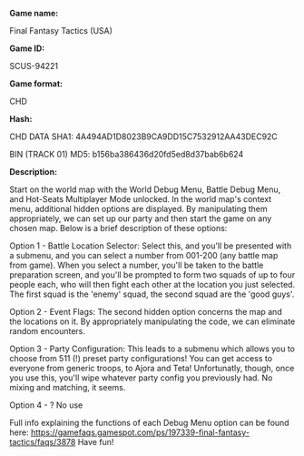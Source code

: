 **Game name:**

Final Fantasy Tactics (USA)

**Game ID:**

SCUS-94221

**Game format:**

CHD

**Hash:**

CHD DATA SHA1: 4A494AD1D8023B9CA9DD15C7532912AA43DEC92C

BIN (TRACK 01) MD5: b156ba386436d20fd5ed8d37bab6b624

**Description:**

Start on the world map with the World Debug Menu, Battle Debug Menu, and Hot-Seats Multiplayer Mode unlocked.
In the world map's context menu, additional hidden options are displayed. By manipulating them appropriately, we can set up our party and then start the game on any chosen map. Below is a brief description of these options:

Option 1 - Battle Location Selector:
Select this, and you'll be presented with a submenu, and you can select a number from 001-200 (any battle map from game). When you select a number, you'll be taken to the battle preparation screen, and you'll be prompted to form two squads of up to four people each, who will then fight each other at the location you just selected. The first squad is the 'enemy' squad, the second squad are the 'good guys'. 

Option 2 - Event Flags:
The second hidden option concerns the map and the locations on it. By appropriately manipulating the code, we can eliminate random encounters.

Option 3 - Party Configuration:
This leads to a submenu which allows you to choose from 511 (!) preset party configurations! You can get access to everyone from generic troops, to Ajora and Teta! Unfortunatly, though, once you use this, you'll wipe whatever party config you previously had. No mixing and matching, it seems.

Option 4 - ? No use

Full info explaining the functions of each Debug Menu option can be found here: https://gamefaqs.gamespot.com/ps/197339-final-fantasy-tactics/faqs/3878
Have fun!